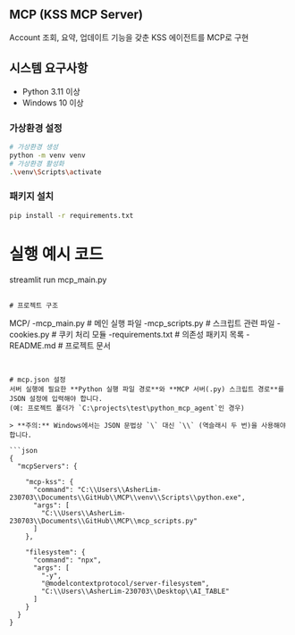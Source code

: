 ## MCP (KSS MCP Server)
Account 조회, 요약, 업데이트 기능을 갖춘 KSS 에이전트를 MCP로 구현


## 시스템 요구사항
- Python 3.11 이상
- Windows 10 이상


### 가상환경 설정
```bash
# 가상환경 생성
python -m venv venv
# 가상환경 활성화
.\venv\Scripts\activate
```

### 패키지 설치
```bash
pip install -r requirements.txt
```
# 실행 예시 코드
streamlit run mcp_main.py
```

# 프로젝트 구조
```
MCP/
-mcp_main.py        # 메인 실행 파일
-mcp_scripts.py     # 스크립트 관련 파일
-cookies.py         # 쿠키 처리 모듈
-requirements.txt   # 의존성 패키지 목록
-README.md          # 프로젝트 문서
```


# mcp.json 설정 
서버 실행에 필요한 **Python 실행 파일 경로**와 **MCP 서버(.py) 스크립트 경로**를 JSON 설정에 입력해야 합니다.
(예: 프로젝트 폴더가 `C:\projects\test\python_mcp_agent`인 경우)

> **주의:** Windows에서는 JSON 문법상 `\` 대신 `\\` (역슬래시 두 번)을 사용해야 합니다.

```json
{
  "mcpServers": {
    
    "mcp-kss": {
      "command": "C:\\Users\\AsherLim-230703\\Documents\\GitHub\\MCP\\venv\\Scripts\\python.exe",
      "args": [
        "C:\\Users\\AsherLim-230703\\Documents\\GitHub\\MCP\\mcp_scripts.py"
      ]
    }, 
       
    "filesystem": {
      "command": "npx",
      "args": [
        "-y",
        "@modelcontextprotocol/server-filesystem",
        "C:\\Users\\AsherLim-230703\\Desktop\\AI_TABLE"
      ]
    }   
  }
}
```




